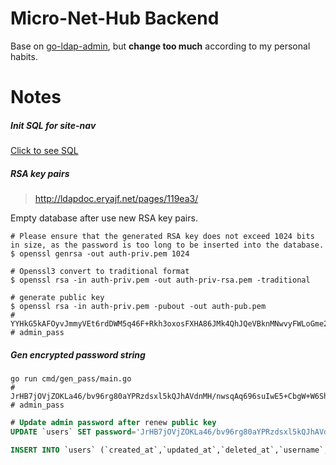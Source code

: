 <!-- @format -->

# Micro-Net-Hub Backend

Base on [go-ldap-admin](https://github.com/eryajf/go-ldap-admin), but **change too much** according to my personal habits.

# Notes

##### Init SQL for site-nav

[Click to see SQL](internal/module/sitenav/model/README.md)

##### RSA key pairs

> http://ldapdoc.eryajf.net/pages/119ea3/

Empty database after use new RSA key pairs.

```shell
# Please ensure that the generated RSA key does not exceed 1024 bits in size, as the password is too long to be inserted into the database.
$ openssl genrsa -out auth-priv.pem 1024

# Openssl3 convert to traditional format
$ openssl rsa -in auth-priv.pem -out auth-priv-rsa.pem -traditional

# generate public key
$ openssl rsa -in auth-priv.pem -pubout -out auth-pub.pem
# YYHkG5kAFOyvJmmyVEt6rdDWM5q46F+Rkh3oxosFXHA86JMk4QhJQeVBknMNwvyFWLoGme2gF4eIp2WhpLUj9kxDQKrLj7AwnhILJrFmcykPPXgfBpVGA5aPrtrlucHuIsCBgyrSavHLhnKjdE0O5SbtamiVgfC+PBABY19vX2s=  # admin_pass

```

##### Gen encrypted password string

```shell
go run cmd/gen_pass/main.go
# JrHB7jOVjZOKLa46/bv96rg80aYPRzdsxl5kQJhAVdnMH/nwsqAq696suIwE5+CbgW+W6Shec0mO4tZeojcCPRyAwdNNG9+OAMuH2R5+edfaE2OBe57S07ZBg8uJfmSjgFYxOx1FOSUtCr9bdKgjWFWTtMR714AB23TZ8unSvHY=   # admin_pass
```

```sql
# Update admin password after renew public key
UPDATE `users` SET password='JrHB7jOVjZOKLa46/bv96rg80aYPRzdsxl5kQJhAVdnMH/nwsqAq696suIwE5+CbgW+W6Shec0mO4tZeojcCPRyAwdNNG9+OAMuH2R5+edfaE2OBe57S07ZBg8uJfmSjgFYxOx1FOSUtCr9bdKgjWFWTtMR714AB23TZ8unSvHY=' WHERE username='admin';

INSERT INTO `users` (`created_at`,`updated_at`,`deleted_at`,`username`,`password`,`nickname`,`given_name`,`mail`,`job_number`,`mobile`,`avatar`,`postal_address`,`departments`,`position`,`introduction`,`status`,`creator`,`source`,`department_id`,`source_user_id`,`source_union_id`,`user_dn`,`sync_state`,`id`) VALUES ('2023-12-20 18:02:28.026','2023-12-20 18:02:28.026',NULL,'admin','JrHB7jOVjZOKLa46/bv96rg80aYPRzdsxl5kQJhAVdnMH/nwsqAq696suIwE5+CbgW+W6Shec0mO4tZeojcCPRyAwdNNG9+OAMuH2R5+edfaE2OBe57S07ZBg8uJfmSjgFYxOx1FOSUtCr9bdKgjWFWTtMR714AB23TZ8unSvHY=','管理员','最强后台','admin@eryajf.net','0000','18888888888','https://wpimg.wallstcn.com/f778738c-e4f8-4870-b634-56703b4acafe.gif','地球','研发中心','打工人','最强后台的管理员',1,'系统','','','','','cn=admin,dc=example,dc=com',1,1)

```
